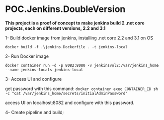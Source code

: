# POC.Jenkins.DoubleVersion

**This project is a proof of concept to make jenkins build 2 .net core projects, each on different versions, 2.2 and 3.1**


1- Build docker image from jenkins, installing .net core 2.2 and 3.1 on OS

`docker build -f .\jenkins.Dockerfile . -t jenkins-local`

2- Run Docker image

`docker container run -d -p 8082:8080 -v jenkinsvol2:/var/jenkins_home --name jenkins-locals jenkins-local`

3- Access UI and configure


get password with this command: 
`docker container exec CONTAINER_ID sh -c "cat /var/jenkins_home/secrets/initialAdminPassword"`

access UI on localhost:8082 and configure with this password.

4- Create pipeline and build;


